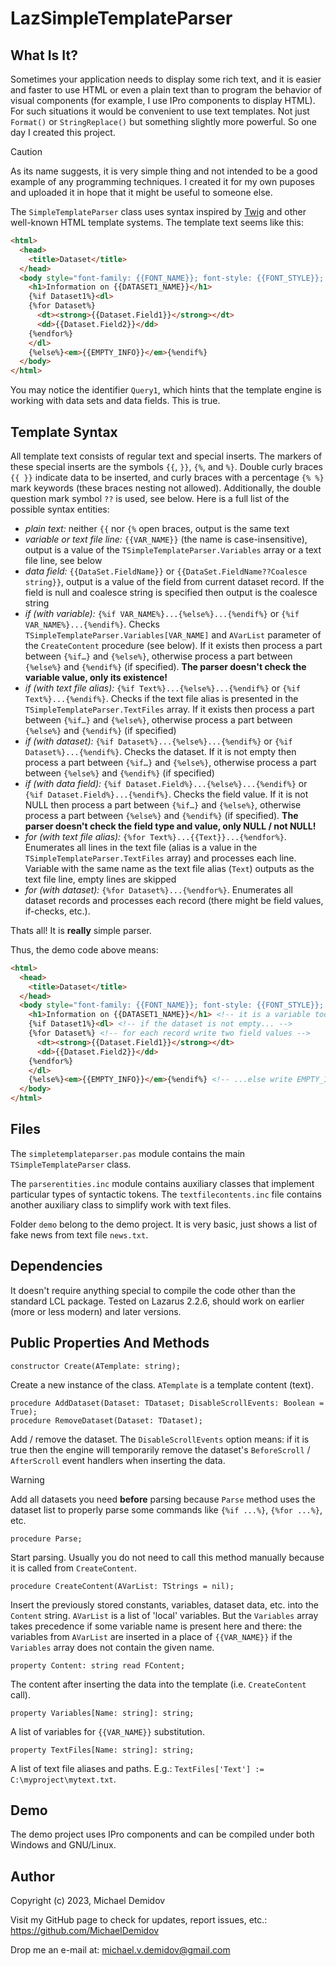LazSimpleTemplateParser
=======================

What Is It?
-----------

Sometimes your application needs to display some rich text, and it is easier and faster to use HTML or even a plain text than to program the behavior of visual components (for example, I use IPro components to display HTML). For such situations it would be convenient to use text templates. Not just `Format()` or `StringReplace()` but something slightly more powerful. So one day I created this project.

> [!CAUTION]
> As its name suggests, it is very simple thing and not intended to be a good example of any programming techniques. I created it for my own puposes and uploaded it in hope that it might be useful to someone else.

The `SimpleTemplateParser` class uses syntax inspired by [Twig](https://twig.symfony.com) and other well-known HTML template systems. The template text seems like this:

``` html
<html>
  <head>
    <title>Dataset</title>
  </head>
  <body style="font-family: {{FONT_NAME}}; font-style: {{FONT_STYLE}}; font-weight: {{FONT_WEIGHT}}; font-size: {{FONT_SIZE}}pt; color: #{{FONT_COLOR}}; background-color: #{{BACK_COLOR}}">
    <h1>Information on {{DATASET1_NAME}}</h1>
    {%if Dataset1%}<dl>
    {%for Dataset%}
      <dt><strong>{{Dataset.Field1}}</strong></dt>
      <dd>{{Dataset.Field2}}</dd>
    {%endfor%}
    </dl>
    {%else%}<em>{{EMPTY_INFO}}</em>{%endif%}
  </body>
</html>
```

You may notice the identifier `Query1`, which hints that the template engine is working with data sets and data fields. This is true.

Template Syntax
-------------

All template text consists of regular text and special inserts. The markers of these special inserts are the symbols `{{`, `}}`, `{%`, and `%}`. Double curly braces `{{ }}` indicate data to be inserted, and curly braces with a percentage `{% %}` mark keywords (these braces nesting not allowed). Additionally, the double question mark symbol `??` is used, see below. Here is a full list of the possible syntax entities:

* *plain text:* neither `{{` nor `{%` open braces, output is the same text
* *variable or text file line:* `{{VAR_NAME}}` (the name is case-insensitive), output is a value of the `TSimpleTemplateParser.Variables` array or a text file line, see below
* *data field:* `{{DataSet.FieldName}}` or `{{DataSet.FieldName??Coalesce string}}`, output is a value of the field from current dataset record. If the field is null and coalesce string is specified then output is the coalesce string
* *if (with variable):* `{%if VAR_NAME%}...{%else%}...{%endif%}` or `{%if VAR_NAME%}...{%endif%}`. Checks `TSimpleTemplateParser.Variables[VAR_NAME]` and `AVarList` parameter of the `CreateContent` procedure (see below). If it exists then process a part between `{%if…}` and `{%else%}`, otherwise process a part between `{%else%}` and `{%endif%}` (if specified). **The parser doesn't check the variable value, only its existence!**
* *if (with text file alias):* `{%if Text%}...{%else%}...{%endif%}` or `{%if Text%}...{%endif%}`. Checks if the text file alias is presented in the `TSimpleTemplateParser.TextFiles` array. If it exists then process a part between `{%if…}` and `{%else%}`, otherwise process a part between `{%else%}` and `{%endif%}` (if specified)
* *if (with dataset):* `{%if Dataset%}...{%else%}...{%endif%}` or `{%if Dataset%}...{%endif%}`. Checks the dataset. If it is not empty then process a part between `{%if…}` and `{%else%}`, otherwise process a part between `{%else%}` and `{%endif%}` (if specified)
* *if (with data field):* `{%if Dataset.Field%}...{%else%}...{%endif%}` or `{%if Dataset.Field%}...{%endif%}`. Checks the field value. If it is not NULL then process a part between `{%if…}` and `{%else%}`, otherwise process a part between `{%else%}` and `{%endif%}`  (if specified). **The parser doesn't check the field type and value, only NULL / not NULL!**
* *for (with text file alias):* `{%for Text%}...{{Text}}...{%endfor%}`. Enumerates all lines in the text file (alias is a value in the `TSimpleTemplateParser.TextFiles` array) and processes each line. Variable with the same name as the text file alias (`Text`) outputs as the text file line, empty lines are skipped
* *for (with dataset):* `{%for Dataset%}...{%endfor%}`. Enumerates all dataset records and processes each record (there might be field values, if-checks, etc.).

Thats all! It is **really** simple parser.

Thus, the demo code above means:

``` html
<html>
  <head>
    <title>Dataset</title>
  </head>
  <body style="font-family: {{FONT_NAME}}; font-style: {{FONT_STYLE}}; font-weight: {{FONT_WEIGHT}}; font-size: {{FONT_SIZE}}pt; color: #{{FONT_COLOR}}; background-color: #{{BACK_COLOR}}"> <!-- substitute font properties, the calling application must specify these values via parser's Variables array-->
    <h1>Information on {{DATASET1_NAME}}</h1> <!-- it is a variable too -->
    {%if Dataset1%}<dl> <!-- if the dataset is not empty... -->
    {%for Dataset%} <!-- for each record write two field values -->
      <dt><strong>{{Dataset.Field1}}</strong></dt>
      <dd>{{Dataset.Field2}}</dd>
    {%endfor%}
    </dl>
    {%else%}<em>{{EMPTY_INFO}}</em>{%endif%} <!-- ...else write EMPTY_INFO variable value instead of the <dl> element -->
  </body>
</html>
```

Files
-----
The `simpletemplateparser.pas` module contains the main `TSimpleTemplateParser` class.

The `parserentities.inc` module contains auxiliary classes that implement particular types of syntactic tokens. The `textfilecontents.inc` file contains another auxiliary class to simplify work with text files.

Folder `demo` belong to the demo project. It is very basic, just shows a list of fake news from text file `news.txt`.

Dependencies
------------
It doesn't require anything special to compile the code other than the standard LCL package. Tested on Lazarus 2.2.6, should work on earlier (more or less modern) and later versions.

Public Properties And Methods
------------

``` delphi
constructor Create(ATemplate: string);
```

Create a new instance of the class. `ATemplate` is a template content (text).

``` delphi
procedure AddDataset(Dataset: TDataset; DisableScrollEvents: Boolean = True);
procedure RemoveDataset(Dataset: TDataset);
```

Add / remove the dataset. The `DisableScrollEvents` option means: if it is true then the engine will temporarily remove the dataset's `BeforeScroll` / `AfterScroll` event handlers when inserting the data.

> [!WARNING]
> Add all datasets you need **before** parsing because `Parse` method uses the dataset list to properly parse some commands like `{%if ...%}`, `{%for ...%}`, etc.

``` delphi
procedure Parse;
```

Start parsing. Usually you do not need to call this method manually because it is called from `CreateContent`.

``` delphi
procedure CreateContent(AVarList: TStrings = nil);
```

Insert the previously stored constants, variables, dataset data, etc. into the `Content` string. `AVarList` is a list of 'local' variables. But the `Variables` array takes precedence if some variable name is present here and there: the variables from `AVarList` are inserted in a place of `{{VAR_NAME}}` if the `Variables` array does not contain the given name.

``` delphi
property Content: string read FContent;
```

The content after inserting the data into the template (i.e. `CreateContent` call).

``` delphi
property Variables[Name: string]: string;
```

A list of variables for `{{VAR_NAME}}` substitution.

``` delphi
property TextFiles[Name: string]: string;
```

A list of text file aliases and paths. E.g.: `TextFiles['Text'] := C:\myproject\mytext.txt`.

Demo
----
The demo project uses IPro components and can be compiled under both Windows and GNU/Linux.

Author
------
Copyright (c) 2023, Michael Demidov

Visit my GitHub page to check for updates, report issues, etc.: https://github.com/MichaelDemidov

Drop me an e-mail at: michael.v.demidov@gmail.com
